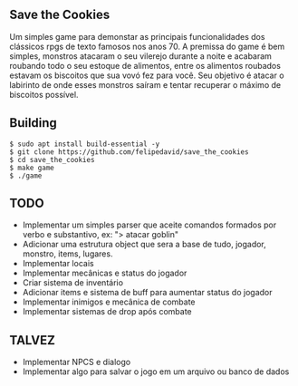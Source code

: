 Save the Cookies
----
Um simples game para demonstar as principais funcionalidades dos clássicos rpgs
de texto famosos nos anos 70.
A premissa do game é bem simples, monstros atacaram o seu vilerejo durante a
noite e acabaram roubando todo o seu estoque de alimentos, entre os alimentos 
roubados estavam os biscoitos que sua vovó fez para você. Seu objetivo é atacar
o labirinto de onde esses monstros saíram e tentar recuperar o máximo de 
biscoitos possível.

Building
----
    $ sudo apt install build-essential -y
    $ git clone https://github.com/felipedavid/save_the_cookies
    $ cd save_the_cookies
    $ make game
    $ ./game

TODO
----
* Implementar um simples parser que aceite comandos formados por verbo e 
substantivo, ex: "> atacar goblin"
* Adicionar uma estrutura object que sera a base de tudo, jogador, monstro,
items, lugares.
* Implementar locais
* Implementar mecânicas e status do jogador
* Criar sistema de inventário
* Adicionar items e sistema de buff para aumentar status do jogador
* Implementar inimigos e mecânica de combate
* Implementar sistemas de drop após combate

TALVEZ
----
* Implementar NPCS e dialogo
* Implementar algo para salvar o jogo em um arquivo ou banco de dados
